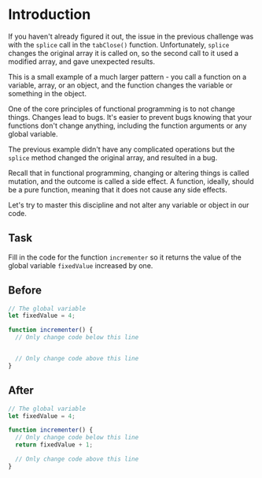 # Introduction

If you haven't already figured it out, the issue in the previous challenge was with the `splice` call in the `tabClose()` function. Unfortunately, `splice` changes the original array it is called on, so the second call to it used a modified array, and gave unexpected results.

This is a small example of a much larger pattern - you call a function on a variable, array, or an object, and the function changes the variable or something in the object.

One of the core principles of functional programming is to not change things. Changes lead to bugs. It's easier to prevent bugs knowing that your functions don't change anything, including the function arguments or any global variable.

The previous example didn't have any complicated operations but the `splice` method changed the original array, and resulted in a bug.

Recall that in functional programming, changing or altering things is called mutation, and the outcome is called a side effect. A function, ideally, should be a pure function, meaning that it does not cause any side effects.

Let's try to master this discipline and not alter any variable or object in our code.


## Task 

Fill in the code for the function `incrementer` so it returns the value of the global variable `fixedValue` increased by one.

## Before

```javascript
// The global variable
let fixedValue = 4;

function incrementer() {
  // Only change code below this line


  // Only change code above this line
}
```

## After

```javascript
// The global variable
let fixedValue = 4;

function incrementer() {
  // Only change code below this line
  return fixedValue + 1;

  // Only change code above this line
}
```
